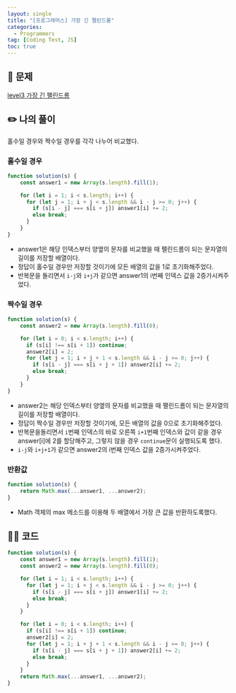 ```yaml
---
layout: single
title: "[프로그래머스] 가장 긴 팰린드롬"
categories:
  - Programmers
tag: [Coding Test, JS]
toc: true
---
```



## 📖 문제

[level3 가장 긴 팰린드롬](https://school.programmers.co.kr/learn/courses/30/lessons/12904)

## ✏️ 나의 풀이

홀수일 경우와 짝수일 경우를 각각 나누어 비교했다.

### 홀수일 경우

```javascript
function solution(s) {
    const answer1 = new Array(s.length).fill(1);

    for (let i = 1; i < s.length; i++) {
      for (let j = 1; i + j < s.length && i - j >= 0; j++) {
        if (s[i - j] === s[i + j]) answer1[i] += 2;
        else break;
      }
    }
}
```

- answer1은 해당 인덱스부터 양옆의 문자를 비교했을 때 팰린드롬이 되는 문자열의 길이를 저장할 배열이다.
- 정답이 홀수일 경우만 저장할 것이기에 모든 배열의 값을 1로 초기화해주었다.
- 반복문을 돌리면서 `i-j`와 `i+j`가 같으면 answer1의 i번째 인덱스 값을 2증가시켜주었다.

### 짝수일 경우

```javascript
function solution(s) {
    const answer2 = new Array(s.length).fill(0);

    for (let i = 0; i < s.length; i++) {
      if (s[i] !== s[i + 1]) continue;
      answer2[i] = 2;
      for (let j = 1; i + j + 1 < s.length && i - j >= 0; j++) {
        if (s[i - j] === s[i + j + 1]) answer2[i] += 2;
        else break;
      }
    }
}
```

- answer2는 해당 인덱스부터 양옆의 문자를 비교했을 때 팰린드롬이 되는 문자열의 길이를 저장할 배열이다.
- 정답이 짝수일 경우만 저장할 것이기에, 모든 배열의 값을 0으로 초기화해주었다.
- 반복문을돌리면서 `i`번째 인덱스의 바로 오른쪽 `i+1`번째 인덱스와 값이 같을 경우 answer[i]에 2를 할당해주고, 그렇지 않을 경우 `continue`문이 실행되도록 했다.
- `i-j`와 `i+j+1`가 같으면 answer2의 i번째 인덱스 값을 2증가시켜주었다.

### 반환값


```javascript
function solution(s) {
    return Math.max(...answer1, ...answer2);
}
```

- Math 객체의 max 메소드를 이용해 두 배열에서 가장 큰 값을 반환하도록했다.

## 👩‍💻 코드

```javascript
function solution(s) {
    const answer1 = new Array(s.length).fill(1);
    const answer2 = new Array(s.length).fill(0);

    for (let i = 1; i < s.length; i++) {
      for (let j = 1; i + j < s.length && i - j >= 0; j++) {
        if (s[i - j] === s[i + j]) answer1[i] += 2;
        else break;
      }
    }

    for (let i = 0; i < s.length; i++) {
      if (s[i] !== s[i + 1]) continue;
      answer2[i] = 2;
      for (let j = 1; i + j + 1 < s.length && i - j >= 0; j++) {
        if (s[i - j] === s[i + j + 1]) answer2[i] += 2;
        else break;
      }
    }
    return Math.max(...answer1, ...answer2);
}
```
